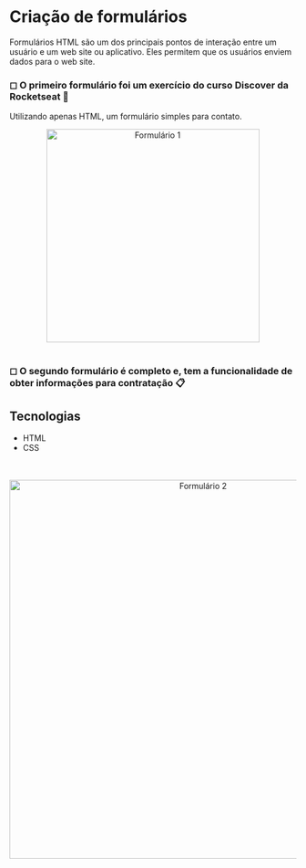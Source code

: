 # Criação de formulários

Formulários HTML são um dos principais pontos de interação entre um usuário e um web site ou aplicativo. Eles permitem que os usuários enviem dados para o web site. 

### ◻ O primeiro formulário foi um exercício do curso Discover da Rocketseat 🚀
Utilizando apenas HTML, um formulário simples para contato.
<br>
<div align= "center">
       <img width="374" alt="Formulário 1" src="https://user-images.githubusercontent.com/89019231/152158659-e7391803-1878-4876-9431-5271c4f8b6ef.png">
  </div>
  <br>
  
### ◻ O segundo formulário é completo e, tem a funcionalidade de obter informações para contratação 📋

## Tecnologias

- HTML
- CSS
<br>
<br>
<div align="center">
       <img width="664" alt="Formulário 2" src="https://user-images.githubusercontent.com/89019231/152159593-5df40ada-4500-495d-80f9-bbf0306c9eaa.png">
</div>

